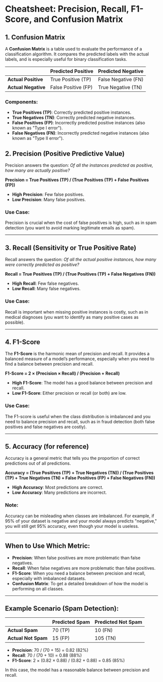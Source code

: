 # Cheatsheet: Precision, Recall, F1-Score, and Confusion Matrix

## 1. Confusion Matrix
A **Confusion Matrix** is a table used to evaluate the performance of a classification algorithm. It compares the predicted labels with the actual labels, and is especially useful for binary classification tasks.

|               | **Predicted Positive** | **Predicted Negative** |
|---------------|------------------------|------------------------|
| **Actual Positive** | True Positive (TP)        | False Negative (FN)       |
| **Actual Negative** | False Positive (FP)       | True Negative (TN)        |

### Components:
- **True Positives (TP)**: Correctly predicted positive instances.
- **True Negatives (TN)**: Correctly predicted negative instances.
- **False Positives (FP)**: Incorrectly predicted positive instances (also known as "Type I error").
- **False Negatives (FN)**: Incorrectly predicted negative instances (also known as "Type II error").

## 2. Precision (Positive Predictive Value)
Precision answers the question: *Of all the instances predicted as positive, how many are actually positive?*

**Precision = True Positives (TP) / (True Positives (TP) + False Positives (FP))**

- **High Precision**: Few false positives.
- **Low Precision**: Many false positives.

### Use Case:
Precision is crucial when the cost of false positives is high, such as in spam detection (you want to avoid marking legitimate emails as spam).

---

## 3. Recall (Sensitivity or True Positive Rate)
Recall answers the question: *Of all the actual positive instances, how many were correctly predicted as positive?*

**Recall = True Positives (TP) / (True Positives (TP) + False Negatives (FN))**

- **High Recall**: Few false negatives.
- **Low Recall**: Many false negatives.

### Use Case:
Recall is important when missing positive instances is costly, such as in medical diagnoses (you want to identify as many positive cases as possible).

---

## 4. F1-Score
The **F1-Score** is the harmonic mean of precision and recall. It provides a balanced measure of a model’s performance, especially when you need to find a balance between precision and recall.

**F1-Score = 2 × (Precision × Recall) / (Precision + Recall)**

- **High F1-Score**: The model has a good balance between precision and recall.
- **Low F1-Score**: Either precision or recall (or both) are low.

### Use Case:
The F1-score is useful when the class distribution is imbalanced and you need to balance precision and recall, such as in fraud detection (both false positives and false negatives are costly).

---

## 5. Accuracy (for reference)
Accuracy is a general metric that tells you the proportion of correct predictions out of all predictions.

**Accuracy = (True Positives (TP) + True Negatives (TN)) / (True Positives (TP) + True Negatives (TN) + False Positives (FP) + False Negatives (FN))**

- **High Accuracy**: Most predictions are correct.
- **Low Accuracy**: Many predictions are incorrect.

### Note:
Accuracy can be misleading when classes are imbalanced. For example, if 95% of your dataset is negative and your model always predicts "negative," you will still get 95% accuracy, even though your model is useless.

---

## When to Use Which Metric:
- **Precision**: When false positives are more problematic than false negatives.
- **Recall**: When false negatives are more problematic than false positives.
- **F1-Score**: When you need a balance between precision and recall, especially with imbalanced datasets.
- **Confusion Matrix**: To get a detailed breakdown of how the model is performing on all classes.

---

## Example Scenario (Spam Detection):

|               | **Predicted Spam** | **Predicted Not Spam** |
|---------------|--------------------|------------------------|
| **Actual Spam**     | 70 (TP)             | 10 (FN)               |
| **Actual Not Spam** | 15 (FP)             | 105 (TN)              |

- **Precision**: 70 / (70 + 15) = 0.82 (82%)
- **Recall**: 70 / (70 + 10) = 0.88 (88%)
- **F1-Score**: 2 × (0.82 × 0.88) / (0.82 + 0.88) = 0.85 (85%)

In this case, the model has a reasonable balance between precision and recall.
